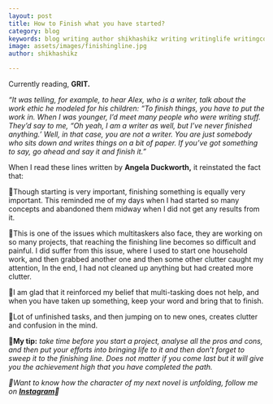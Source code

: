 ```yaml
---
layout: post
title: How to Finish what you have started?
category: blog
keywords: blog writing author shikhashikz writing writinglife writingcommunity dailyblogpost tiptoreachfinishingline
image: assets/images/finishingline.jpg
author: shikhashikz

---
```


Currently reading, **GRIT.**

*“It was telling, for example, to hear Alex, who is a writer, talk about the work ethic he modeled for his children: “To finish things, you have to put the work in. When I was younger, I’d meet many people who were writing stuff. They’d say to me, “Oh yeah, I am a writer as well, but I’ve never finished anything.’ Well, in that case, you are not a writer. You are just somebody who sits down and writes things on a bit of paper. If you’ve got something to say, go ahead and say it and finish it.”*

When I read these lines written by **Angela Duckworth,** it reinstated the fact that:

💠Though starting is very important, finishing something is equally very important. This reminded me of my days when I had started so many concepts and abandoned them midway when I did not get any results from it.

💠This is one of the issues which multitaskers also face, they are working on so many projects, that reaching the finishing line becomes so difficult and painful.
I did suffer from this issue, where I used to start one household work, and then grabbed another one and then some other clutter caught my attention, In the end, I had not cleaned up anything but had created more clutter.

💠I am glad that it reinforced my belief that multi-tasking does not help, and when you have taken up something, keep your word and bring that to finish. 

💠Lot of unfinished tasks, and then jumping on to new ones, creates clutter and confusion in the mind. 

💖**My tip:** *take time before you start a project, analyse all the pros and cons, and then put your efforts into bringing life to it and then don’t forget to sweep it to the finishing line. Does not matter if you come last but it will give you the achievement high that you have completed the path.*

*🎺Want to know how the character of my next novel is unfolding, follow me on **[Instagram](https://www.instagram.com/novelistinaction/)**🎺*
